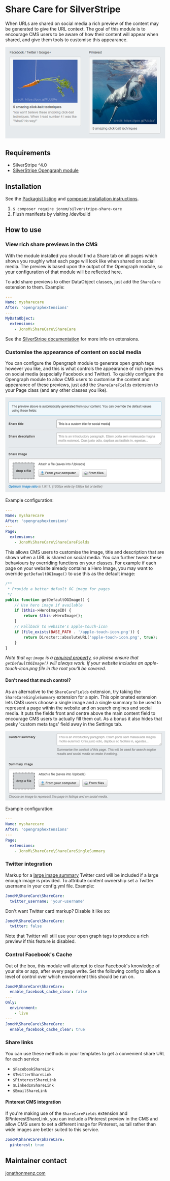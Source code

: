 # Share Care for SilverStripe

When URLs are shared on social media a rich preview of the content may be
generated to give the URL context. The goal of this module is to encourage CMS
users to be aware of how their content will appear when shared, and give them
tools to customise this appearance.

![CMS Preview Example](screenshots/share-care-cms.png)

## Requirements

- SilverStripe ^4.0
- [SilverStripe Opengraph module](https://github.com/tractorcow/silverstripe-opengraph)

## Installation

See the [Packagist listing](https://packagist.org/packages/jonom/silverstripe-share-care) and [composer installation instructions](http://doc.silverstripe.org/framework/en/installation/composer#adding-modules-to-your-project).

1. `$ composer require jonom/silverstripe-share-care`
2. Flush manifests by visiting /dev/build

## How to use

### View rich share previews in the CMS

With the module installed you should find a Share tab on all pages
which shows you roughly what each page will look like when shared on social
media. The preview is based upon the output of the Opengraph module, so your
configuration of that module will be reflected here.

To add share previews to other DataObject classes, just add the
`ShareCare` extension to them. Example:

```yml
---
Name: mysharecare
After: 'opengraphextensions'
---
MyDataObject:
  extensions:
    - JonoM\ShareCare\ShareCare
```

See the [SilverStripe documentation](https://docs.silverstripe.org/en/developer_guides/extending/extensions/) for more info on extensions.

### Customise the appearance of content on social media

You can configure the Opengraph module to generate open graph tags however you
like, and this is what controls the appearance of rich previews on social
media (especially Facebook and Twitter). To quickly configure the Opengraph
module to allow CMS users to customise the content and appearance of these
previews, just add the `ShareCareFields` extension to your Page class (and any
other classes you like).

![Field example](screenshots/share-care-fields.png)

Example configuration:

```yml
---
Name: mysharecare
After: 'opengraphextensions'
---
Page:
  extensions:
    - JonoM\ShareCare\ShareCareFields
```

This allows CMS users to customise the image, title and description that are
shown when a URL is shared on social media. You can further tweak these
behaviours by overriding functions on your classes. For example if each page
on your website already contains a Hero Image, you may want to override
`getDefaultOGImage()` to use this as the default image:

```php
/**
 * Provide a better default OG image for pages
 */
public function getDefaultOGImage() {
	// Use hero image if available
	if ($this->HeroImageID) {
		return $this->HeroImage();
	}
	// Fallback to website's apple-touch-icon
	if (file_exists(BASE_PATH . '/apple-touch-icon.png')) {
		return Director::absoluteURL('apple-touch-icon.png', true);
	}
}
```

*Note that `og:image` is a [required property](http://ogp.me/), so please ensure
that `getDefaultOGImage()` will always work. If your website includes an
apple-touch-icon.png file in the root you'll be covered.*

#### Don't need that much control?

As an alternative to the `ShareCareFields` extension, try taking the
`ShareCareSingleSummary` extension for a spin. This opinionated extension
lets CMS users choose a single image and a single summary to be used to
represent a page within the website and on search engines and social media.
It puts the fields front and centre above the main content field to encourage
CMS users to actually fill them out. As a bonus it also hides that pesky
'custom meta tags' field away in the Settings tab.

![Summary fields](screenshots/share-care-summary-fields.png)

Example configuration:

```yml
---
Name: mysharecare
After: 'opengraphextensions'
---
Page:
  extensions:
    - JonoM\ShareCare\ShareCareSingleSummary
```

### Twitter integration

Markup for a [large image summary](https://dev.twitter.com/cards/types/summary-large-image)
Twitter card  will be included if a large enough image is provided. To attribute
content ownership set a Twitter username in your config.yml file. Example:

```yml
JonoM\ShareCare\ShareCare:
  twitter_username: 'your-username'
```

Don't want Twitter card markup? Disable it like so:

```yml
JonoM\ShareCare\ShareCare:
  twitter: false
```

Note that Twitter will still use your open graph tags to produce a rich preview
if this feature is disabled.

### Control Facebook's Cache

Out of the box, this module will attempt to clear Facebook's knowledge of your site
or app, after every page write. Set the following config to allow a level of control
over which environment this should be run on.

```yml
JonoM\ShareCare\ShareCare:
  enable_facebook_cache_clear: false
---
Only:
  environment:
    - live
---
JonoM\ShareCare\ShareCare:
  enable_facebook_cache_clear: true
```

### Share links

You can use these methods in your templates to get a convenient share URL
for each service

- `$FacebookShareLink`
- `$TwitterShareLink`
- `$PinterestShareLink`
- `$LinkedInShareLink`
- `$EmailShareLink`

#### Pinterest CMS integration

If you're making use of the `ShareCareFields` extension and $PinterestShareLink, you can
include a Pinterest preview in the CMS and allow CMS users to set a different image for
Pinterest, as tall rather than wide images are better suited to this service.

```yml
JonoM\ShareCare\ShareCare:
  pinterest: true
```

## Maintainer contact

[jonathonmenz.com](http://jonathonmenz.com)
